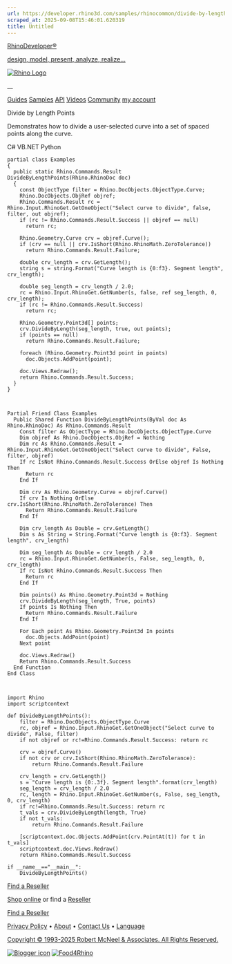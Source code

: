 ```yaml
---
url: https://developer.rhino3d.com/samples/rhinocommon/divide-by-length-points/
scraped_at: 2025-09-08T15:46:01.620319
title: Untitled
---
```


[RhinoDeveloper®](/)

[design, model, present, analyze, realize...](/)

[![Rhino Logo](https://developer.rhino3d.com/images/rhinodevlogo.png)](/)

__

[Guides](https://developer.rhino3d.com/guides)
[Samples](https://developer.rhino3d.com/samples)
[API](https://developer.rhino3d.com/api)
[Videos](https://developer.rhino3d.com/videos)
[Community](https://discourse.mcneel.com/c/rhino-developer) [my account
](https://www.rhino3d.com/my-account/ "Manage your account, licenses, and
teams")

Divide by Length Points

Demonstrates how to divide a user-selected curve into a set of spaced points
along the curve.

C# VB.NET Python

    
    
    partial class Examples
    {
      public static Rhino.Commands.Result DivideByLengthPoints(Rhino.RhinoDoc doc)
      {
        const ObjectType filter = Rhino.DocObjects.ObjectType.Curve;
        Rhino.DocObjects.ObjRef objref;
        Rhino.Commands.Result rc = Rhino.Input.RhinoGet.GetOneObject("Select curve to divide", false, filter, out objref);
        if (rc != Rhino.Commands.Result.Success || objref == null)
          return rc;
    
        Rhino.Geometry.Curve crv = objref.Curve();
        if (crv == null || crv.IsShort(Rhino.RhinoMath.ZeroTolerance))
          return Rhino.Commands.Result.Failure;
    
        double crv_length = crv.GetLength();
        string s = string.Format("Curve length is {0:f3}. Segment length", crv_length);
    
        double seg_length = crv_length / 2.0;
        rc = Rhino.Input.RhinoGet.GetNumber(s, false, ref seg_length, 0, crv_length);
        if (rc != Rhino.Commands.Result.Success)
          return rc;
    
        Rhino.Geometry.Point3d[] points;
        crv.DivideByLength(seg_length, true, out points);
        if (points == null)
          return Rhino.Commands.Result.Failure;
    
        foreach (Rhino.Geometry.Point3d point in points)
          doc.Objects.AddPoint(point);
    
        doc.Views.Redraw();
        return Rhino.Commands.Result.Success;
      }
    }
    
    
    
    Partial Friend Class Examples
      Public Shared Function DivideByLengthPoints(ByVal doc As Rhino.RhinoDoc) As Rhino.Commands.Result
    	Const filter As ObjectType = Rhino.DocObjects.ObjectType.Curve
    	Dim objref As Rhino.DocObjects.ObjRef = Nothing
    	Dim rc As Rhino.Commands.Result = Rhino.Input.RhinoGet.GetOneObject("Select curve to divide", False, filter, objref)
    	If rc IsNot Rhino.Commands.Result.Success OrElse objref Is Nothing Then
    	  Return rc
    	End If
    
    	Dim crv As Rhino.Geometry.Curve = objref.Curve()
    	If crv Is Nothing OrElse crv.IsShort(Rhino.RhinoMath.ZeroTolerance) Then
    	  Return Rhino.Commands.Result.Failure
    	End If
    
    	Dim crv_length As Double = crv.GetLength()
    	Dim s As String = String.Format("Curve length is {0:f3}. Segment length", crv_length)
    
    	Dim seg_length As Double = crv_length / 2.0
    	rc = Rhino.Input.RhinoGet.GetNumber(s, False, seg_length, 0, crv_length)
    	If rc IsNot Rhino.Commands.Result.Success Then
    	  Return rc
    	End If
    
    	Dim points() As Rhino.Geometry.Point3d = Nothing
    	crv.DivideByLength(seg_length, True, points)
    	If points Is Nothing Then
    	  Return Rhino.Commands.Result.Failure
    	End If
    
    	For Each point As Rhino.Geometry.Point3d In points
    	  doc.Objects.AddPoint(point)
    	Next point
    
    	doc.Views.Redraw()
    	Return Rhino.Commands.Result.Success
      End Function
    End Class
    
    
    
    import Rhino
    import scriptcontext
    
    def DivideByLengthPoints():
        filter = Rhino.DocObjects.ObjectType.Curve
        rc, objref = Rhino.Input.RhinoGet.GetOneObject("Select curve to divide", False, filter)
        if not objref or rc!=Rhino.Commands.Result.Success: return rc
    
        crv = objref.Curve()
        if not crv or crv.IsShort(Rhino.RhinoMath.ZeroTolerance):
            return Rhino.Commands.Result.Failure
    
        crv_length = crv.GetLength()
        s = "Curve length is {0:.3f}. Segment length".format(crv_length)
        seg_length = crv_length / 2.0
        rc, length = Rhino.Input.RhinoGet.GetNumber(s, False, seg_length, 0, crv_length)
        if rc!=Rhino.Commands.Result.Success: return rc
        t_vals = crv.DivideByLength(length, True)
        if not t_vals:
            return Rhino.Commands.Result.Failure
    
        [scriptcontext.doc.Objects.AddPoint(crv.PointAt(t)) for t in t_vals]
        scriptcontext.doc.Views.Redraw()
        return Rhino.Commands.Result.Success
    
    if __name__=="__main__":
        DivideByLengthPoints()
    

  

[Find a Reseller](https://www.rhino3d.com/sales)

[Shop online](https://www.rhino3d.com/store) or find a
[Reseller](https://www.rhino3d.com/sales)

[Find a Reseller](https://www.rhino3d.com/sales)

[Privacy Policy](https://www.rhino3d.com/privacy) •
[About](https://www.rhino3d.com/mcneel/about) • [Contact
Us](https://www.rhino3d.com/mcneel/contact) • [
Language](https://www.rhino3d.com/language "Change to a different region or
language")

[Copyright © 1993-2025 Robert McNeel & Associates. All Rights
Reserved.](https://www.rhino3d.com/mcneel/about)

[](https://www.facebook.com/McNeelRhinoceros/)
[](https://twitter.com/bobmcneel) [](https://www.linkedin.com/groups/75313/)
[](https://www.youtube.com/user/RhinoGuide/videos) [](https://vimeo.com/rhino)
[![Blogger
icon](https://developer.rhino3d.com/images/blogger.svg)](http://blog.rhino3d.com/)
[![Food4Rhino](https://developer.rhino3d.com/images/f4r_icon_01.svg)](https://www.food4rhino.com)

